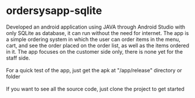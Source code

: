 # ordersysapp-sqlite
Developed an android application using JAVA through Android Studio with only SQLite as database, it can run without the need for internet. The app is a simple ordering system in which the user can order items in the menu, cart, and see the order placed on the order list, as well as the items ordered in it. The app focuses on the customer side only, there is none yet for the staff side.</br></br>
For a quick test of the app, just get the apk at "/app/release" directory or folder </br></br>
If you want to see all the source code, just clone the project to get started
